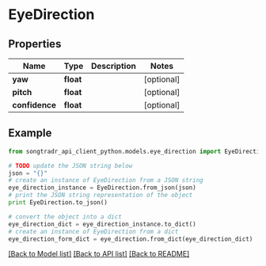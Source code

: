 # EyeDirection


## Properties
Name | Type | Description | Notes
------------ | ------------- | ------------- | -------------
**yaw** | **float** |  | [optional] 
**pitch** | **float** |  | [optional] 
**confidence** | **float** |  | [optional] 

## Example

```python
from songtradr_api_client_python.models.eye_direction import EyeDirection

# TODO update the JSON string below
json = "{}"
# create an instance of EyeDirection from a JSON string
eye_direction_instance = EyeDirection.from_json(json)
# print the JSON string representation of the object
print EyeDirection.to_json()

# convert the object into a dict
eye_direction_dict = eye_direction_instance.to_dict()
# create an instance of EyeDirection from a dict
eye_direction_form_dict = eye_direction.from_dict(eye_direction_dict)
```
[[Back to Model list]](../README.md#documentation-for-models) [[Back to API list]](../README.md#documentation-for-api-endpoints) [[Back to README]](../README.md)


